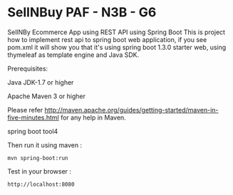 # SellNBuy PAF - N3B - G6
SellNBy Ecommerce App using REST API using Spring Boot
This is project how to implement rest api to spring boot web application, if you see pom.xml it will show you that it's using spring boot 1.3.0 starter web, using thymeleaf as template engine and Java SDK.

Prerequisites:

Java JDK-1.7 or higher

Apache Maven 3 or higher

Please refer http://maven.apache.org/guides/getting-started/maven-in-five-minutes.html for any help in Maven.

spring boot tool4

Then run it using maven :

	mvn spring-boot:run
  
Test in your browser :

	http://localhost:8080
